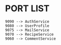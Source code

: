 # PORT LIST

    9090 --> AuthService
    9080 --> UserProfile
    9075 --> MailService
    9070 --> RecipeService
    9060 --> CommentService
